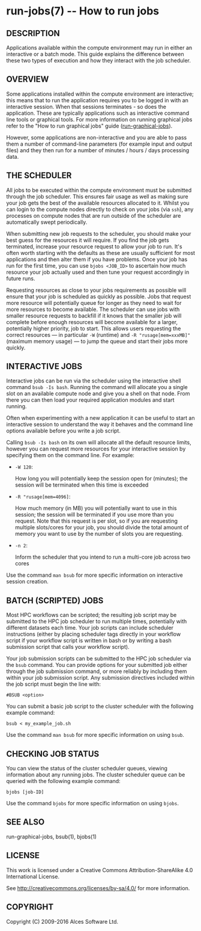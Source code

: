 # run-jobs(7) -- How to run jobs

## DESCRIPTION

Applications available within the compute environment may run in
either an interactive or a batch mode. This guide explains the
difference between these two types of execution and how they interact
with the job scheduler.

## OVERVIEW

Some applications installed within the compute environment are
interactive; this means that to run the application requires you to be
logged in with an interactive session. When that sessions terminates -
so does the application. These are typically applications such as
interactive command line tools or graphical tools. For more
information on running graphical jobs refer to the "How to run
graphical jobs" guide ([run-graphical-jobs](run-graphical-jobs)).

However, some applications are non-interactive and you are able to
pass them a number of command-line parameters (for example input and
output files) and they then run for a number of minutes / hours / days
processing data.

## THE SCHEDULER

All jobs to be executed within the compute environment must be
submitted through the job scheduler. This ensures fair usage as well
as making sure your job gets the best of the available resources
allocated to it. Whilst you can login to the compute nodes directly to
check on your jobs (via `ssh`), any processes on compute nodes that
are run outside of the scheduler are automatically swept periodically.

When submitting new job requests to the scheduler, you should make
your best guess for the resources it will require. If you find the job
gets terminated, increase your resource request to allow your job to
run. It's often worth starting with the defaults as these are usually
sufficient for most applications and then alter them if you have
problems. Once your job has run for the first time, you can use 
`bjobs <JOB_ID>` to ascertain how much resource your job actually used 
and then tune your request accordingly in future runs.

Requesting resources as close to your jobs requirements as possible
will ensure that your job is scheduled as quickly as possible. Jobs
that request more resource will potentially queue for longer as they
need to wait for more resources to become available. The scheduler can
use jobs with smaller resource requests to backfill if it knows that
the smaller job will complete before enough resources will become
available for a larger, potentially higher priority, job to
start. This allows users requesting the correct resources &mdash; in
particular `-W` (runtime) and `-R "rusage[mem=xxxMB]"` (maximum memory usage)
&mdash; to jump the queue and start their jobs more quickly.

## INTERACTIVE JOBS

Interactive jobs can be run via the scheduler using the interactive
shell command `bsub -Is bash`. Running the command will allocate you
a single slot on an available compute node and give you a shell on that
node. From there you can then load your required application modules and
start running.

Often when experimenting with a new application it can be useful to
start an interactive session to understand the way it behaves and the
command line options available before you write a job script.

Calling `bsub -Is bash` on its own will allocate all the default resource
limits, however you can request more resources for your interactive
session by specifying them on the command line. For example:

 * `-W 120`:

   How long you will potentially keep the session open for (minutes);
   the session will be terminated when this time is exceeded

 * `-R "rusage[mem=4096]`:

   How much memory (in MB) you will potentially want to use in this session;
   the session will be terminated if you use more than you
   request. Note that this request is per slot, so if you are
   requesting multiple slots/cores for your job, you should divide the
   total amount of memory you want to use by the number of slots you
   are requesting.

 * `-n 2`:

   Inform the scheduler that you intend to run a multi-core job across
   two cores

Use the command `man bsub` for more specific information on interactive
session creation.


## BATCH (SCRIPTED) JOBS

Most HPC workflows can be scripted; the resulting job script may be
submitted to the HPC job scheduler to run multiple times, potentially
with different datasets each time. Your job scripts can include
scheduler instructions (either by placing scheduler tags directly in
your workflow script if your workflow script is written in bash or by
writing a bash submission script that calls your workflow script).

Your job submission scripts can be submitted to the HPC job scheduler
via the `bsub` command. You can provide options for your submitted job 
either through the job submission command, or more reliably by including
them within your job submission script. Any submission directives included
within the job script must begin the line with: 

  `#BSUB <option>`

You can submit a basic job script to the cluster scheduler with the
following example command:

  `bsub < my_example_job.sh`

Use the command `man bsub` for more specific information on using `bsub`.

## CHECKING JOB STATUS

You can view the status of the cluster scheduler queues, viewing information
about any running jobs. The cluster scheduler queue can be queried with the
following example command:

  `bjobs [job-ID]`

Use the command `bjobs` for more specific information on using `bjobs`.

## SEE ALSO

run-graphical-jobs, bsub(1), bjobs(1)

## LICENSE

This work is licensed under a Creative Commons Attribution-ShareAlike
4.0 International License.

See <http://creativecommons.org/licenses/by-sa/4.0/> for more
information.

## COPYRIGHT

Copyright (C) 2009-2016 Alces Software Ltd.
